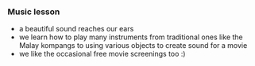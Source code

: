 ### Music lesson

- a beautiful sound reaches our ears
- we learn how to play many instruments from traditional ones like the Malay kompangs to using various objects to create sound for a movie
- we like the occasional free movie screenings too :)
